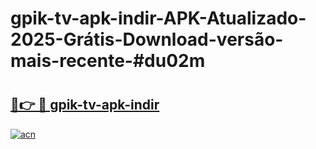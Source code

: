 # gpik-tv-apk-i̇ndir-APK-Atualizado-2025-Grátis-Download-versão-mais-recente-#du02m

# <h2><a href="https://ainizakaria.my?title=gpik-tv-apk-i̇ndir&ref=24M">🔗👉 🔴 gpik-tv-apk-i̇ndir</a></h2>

[![acn](https://github.com/user-attachments/assets/0f9c940e-d8b0-45ae-aac7-cd30a18b3e1c)](https://ainizakaria.my?title=gpik-tv-apk-i̇ndir&ref=24M)

